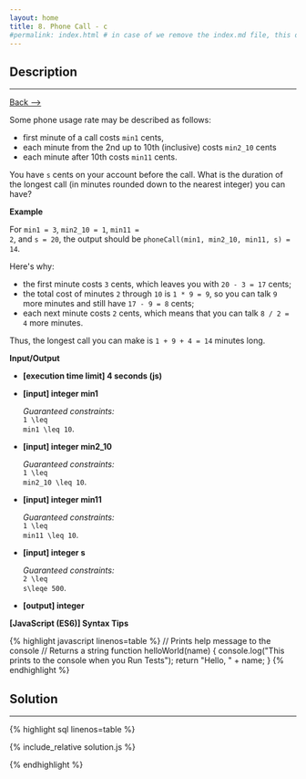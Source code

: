```yaml
---
layout: home
title: 8. Phone Call - c
#permalink: index.html # in case of we remove the index.md file, this doc will be the index page
---
```


<div class="row">
<div class="columnStmt" markdown="1">

## Description
------

[Back --> ](../README.md) 

Some phone usage rate may be described as follows:

* first minute of a call costs <code>min1</code> cents,
* each minute from the 2nd up to 10th (inclusive) costs <code>min2_10</code> cents
* each minute after 10th costs <code>min11</code> cents.

You have <code>s</code> cents on your account before the call. What is the duration of the longest call (in minutes rounded down to the nearest integer) you can have?


**Example**

For <code>min1 = 3</code>, <code>min2_10 = 1</code>, <code>min11 = 2</code>, and <code>s = 20</code>, the output should be
<code>phoneCall(min1, min2_10, min11, s) = 14</code>.

Here's why:

* the first minute costs <code>3</code> cents, which leaves you with <code>20 - 3 = 17</code> cents;
* the total cost of minutes <code>2</code> through <code>10</code> is <code>1 * 9 = 9</code>, so you can talk <code>9</code> more minutes and still have <code>17 - 9 = 8</code> cents;
* each next minute costs <code>2</code> cents, which means that you can talk <code>8 / 2 = 4</code> more minutes.

Thus, the longest call you can make is <code>1 + 9 + 4 = 14</code> minutes long.


**Input/Output**

* **[execution time limit] 4 seconds (js)**

* **[input] integer min1**

    _Guaranteed constraints:_<br>
    <code type='math/tex'>1 \leq min1 \leq 10</code>.

* **[input] integer min2_10**

    _Guaranteed constraints:_<br>
    <code type='math/tex'>1 \leq min2_10 \leq 10</code>.

* **[input] integer min11**

    _Guaranteed constraints:_<br>
    <code type='math/tex'>1 \leq min11 \leq 10</code>.

* **[input] integer s**

    _Guaranteed constraints:_<br>
    <code type='math/tex'>2 \leq s\leqe 500</code>.

* **[output] integer**

**[JavaScript (ES6)] Syntax Tips**

{% highlight javascript linenos=table %}
// Prints help message to the console
// Returns a string
function helloWorld(name) {
    console.log("This prints to the console when you Run Tests");
    return "Hello, " + name;
}
{% endhighlight %}

</div>
<div class="columnSol" markdown="1">

## Solution
------

{% highlight sql linenos=table %}

{% include_relative solution.js %}

{% endhighlight %}

</div>
</div>
